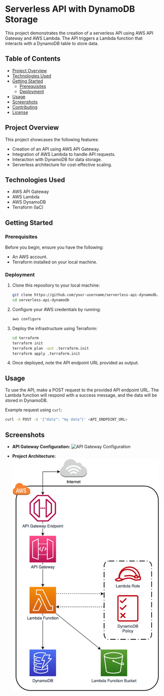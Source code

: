 # Serverless API with DynamoDB Storage

This project demonstrates the creation of a serverless API using AWS API Gateway and AWS Lambda. The API triggers a Lambda function that interacts with a DynamoDB table to store data.

## Table of Contents

- [Project Overview](#project-overview)
- [Technologies Used](#technologies-used)
- [Getting Started](#getting-started)
  - [Prerequisites](#prerequisites)
  - [Deployment](#deployment)
- [Usage](#usage)
- [Screenshots](#screenshots)
- [Contributing](#contributing)
- [License](#license)

## Project Overview

This project showcases the following features:

- Creation of an API using AWS API Gateway.
- Integration of AWS Lambda to handle API requests.
- Interaction with DynamoDB for data storage.
- Serverless architecture for cost-effective scaling.

## Technologies Used

- AWS API Gateway
- AWS Lambda
- AWS DynamoDB
- Terraform (IaC)

## Getting Started

### Prerequisites

Before you begin, ensure you have the following:

- An AWS account.
- Terraform installed on your local machine.

### Deployment

1. Clone this repository to your local machine:

   ```sh
   git clone https://github.com/your-username/serverless-api-dynamodb.git
   cd serverless-api-dynamodb
   ```

2. Configure your AWS credentials by running:

   ```sh
   aws configure
   ```

3. Deploy the infrastructure using Terraform:

   ```sh
   cd terraform
   terraform init
   terraform plan -out .terraform.init
   terraform apply .terraform.init
   ```

4. Once deployed, note the API endpoint URL provided as output.

## Usage

To use the API, make a POST request to the provided API endpoint URL. The Lambda function will respond with a success message, and the data will be stored in DynamoDB.

Example request using `curl`:

```sh
curl -X POST -d '{"data": "my data"}' <API_ENDPOINT_URL>
```

## Screenshots

- **API Gateway Configuration:**
  ![API Gateway Configuration](screenshots/api_gateway.png)

- **Project Architecture:**
  ![Project Architecture](screenshots/architecture.png)
